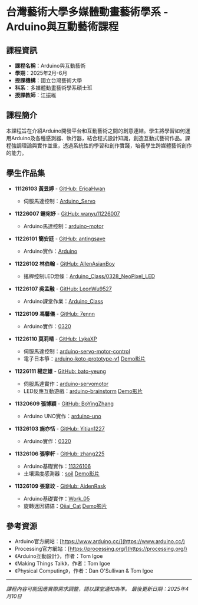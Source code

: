 # 台灣藝術大學多媒體動畫藝術學系 - Arduino與互動藝術課程

## 課程資訊
- **課程名稱**：Arduino與互動藝術
- **學期**：2025年2月-6月
- **授課機構**：國立台灣藝術大學
- **科系**：多媒體動畫藝術學系碩士班
- **授課教師**：江振維


## 課程簡介
本課程旨在介紹Arduino開發平台和互動藝術之間的創意連結。學生將學習如何運用Arduino及各種感測器、執行器，結合程式設計知識，創造互動式藝術作品。課程強調理論與實作並重，透過系統性的學習和創作實踐，培養學生跨媒體藝術創作的能力。



## 學生作品集
- **11126103 黃昱婷** - [GitHub: EricaHwan](https://github.com/EricaHwan)
  - 伺服馬達控制：[Arduino_Servo](https://github.com/EricaHwan/Arduino_Servo)

- **11226007 鍾宛妤** - [GitHub: wanyu11226007](https://github.com/wanyu11226007)
  - Arduino馬達控制：[arduino-motor](https://github.com/wanyu11226007/arduino-motor)
  
- **11226101 簡安廷** - [GitHub: antingsave](https://github.com/antingsave)
  - Arduino實作：[Arduino](https://github.com/antingsave/Arduino)
  
- **11226102 林伯翰** - [GitHub: AllenAsianBoy](https://github.com/AllenAsianBoy)
  - 搖桿控制LED燈條：[Arduino_Class/0328_NeoPixel_LED](https://github.com/AllenAsianBoy/Arduino_Class/tree/096fa33701edefad025d4d9dc4c48803843c44db/0328_NeoPixel_LED)
  
- **11226107 吳孟融** - [GitHub: LeonWu9527](https://github.com/LeonWu9527)
  - Arduino課堂作業：[Arduino_Class](https://github.com/LeonWu9527/Arduino_Class.git)
  
- **11226109 馮馨儀** - [GitHub: 7ennn](https://github.com/7ennn)
  - Arduino實作：[0320](https://github.com/7ennn/0320)
  
- **11226110 莫莉晴** - [GitHub: LykaXP](https://github.com/LykaXP)
  - 伺服馬達控制：[arduino-servo-motor-control](https://github.com/LykaXP/arduino-servo-motor-control)
  - 電子日本箏：[arduino-koto-prototype-v1](https://github.com/LykaXP/arduino-koto-prototype-v1) [Demo影片](https://youtube.com/shorts/yy7iB3WY0-4)
  
- **11226111 楊定雄** - [GitHub: bato-yeung](https://github.com/bato-yeung)
  - 伺服馬達實作：[arduino-servomotor](https://github.com/bato-yeung/arduino-servomotor)
  - LED反應互動遊戲：[arduino-brainstorm](https://github.com/bato-yeung/arduino-brainstorm) [Demo影片](https://www.youtube.com/shorts/ZwI1-EiM5uY)

- **11320609 張博穎** - [GitHub: BoYingZhang](https://github.com/BoYingZhang)
  - Arduino UNO實作：[arduino-uno](https://github.com/BoYingZhang/arduino-uno)
  
- **11326103 施亦恬** - [GitHub: Yitian1227](https://github.com/Yitian1227)
  - Arduino實作：[0320](https://github.com/Yitian1227/0320.git)
  
- **11326106 張寧軒** - [GitHub: zhang225](https://github.com/zhang225)
  - Arduino基礎實作：[11326106](https://github.com/zhang225/11326106)
  - 土壤濕度感測器：[soil](https://github.com/zhang225/soil) [Demo影片](https://youtu.be/1OfKOtrYONE)
  
- **11326109 張意玟** - [GitHub: AidenRask](https://github.com/AidenRask)
  - Arduino基礎實作：[Work_05](https://github.com/AidenRask/Work_05/tree/main)
  - 旋轉迷因貓貓：[Oiiai_Cat](https://github.com/AidenRask/Oiiai_Cat) [Demo影片](https://youtu.be/ocnU_4ZAqn4)

## 參考資源
- Arduino官方網站：[https://www.arduino.cc/](https://www.arduino.cc/)
- Processing官方網站：[https://processing.org/](https://processing.org/)
- 《Arduino互動設計》，作者：Tom Igoe
- 《Making Things Talk》，作者：Tom Igoe
- 《Physical Computing》，作者：Dan O'Sullivan & Tom Igoe



---

*課程內容可能因應實際需求調整，請以課堂通知為準。*
*最後更新日期：2025年4月10日*
